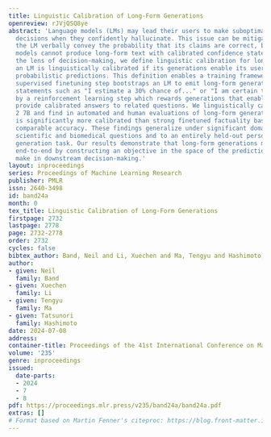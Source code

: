 ```yaml
---
title: Linguistic Calibration of Long-Form Generations
openreview: rJVjQSQ8ye
abstract: 'Language models (LMs) may lead their users to make suboptimal downstream
  decisions when they confidently hallucinate. This issue can be mitigated by having
  the LM verbally convey the probability that its claims are correct, but existing
  models cannot produce long-form text with calibrated confidence statements. Through
  the lens of decision-making, we define linguistic calibration for long-form generations:
  an LM is linguistically calibrated if its generations enable its users to make calibrated
  probabilistic predictions. This definition enables a training framework where a
  supervised finetuning step bootstraps an LM to emit long-form generations with confidence
  statements such as "I estimate a 30% chance of..." or "I am certain that...", followed
  by a reinforcement learning step which rewards generations that enable a user to
  provide calibrated answers to related questions. We linguistically calibrate Llama
  2 7B and find in automated and human evaluations of long-form generations that it
  is significantly more calibrated than strong finetuned factuality baselines with
  comparable accuracy. These findings generalize under significant domain shifts to
  scientific and biomedical questions and to an entirely held-out person biography
  generation task. Our results demonstrate that long-form generations may be calibrated
  end-to-end by constructing an objective in the space of the predictions that users
  make in downstream decision-making.'
layout: inproceedings
series: Proceedings of Machine Learning Research
publisher: PMLR
issn: 2640-3498
id: band24a
month: 0
tex_title: Linguistic Calibration of Long-Form Generations
firstpage: 2732
lastpage: 2778
page: 2732-2778
order: 2732
cycles: false
bibtex_author: Band, Neil and Li, Xuechen and Ma, Tengyu and Hashimoto, Tatsunori
author:
- given: Neil
  family: Band
- given: Xuechen
  family: Li
- given: Tengyu
  family: Ma
- given: Tatsunori
  family: Hashimoto
date: 2024-07-08
address:
container-title: Proceedings of the 41st International Conference on Machine Learning
volume: '235'
genre: inproceedings
issued:
  date-parts:
  - 2024
  - 7
  - 8
pdf: https://proceedings.mlr.press/v235/band24a/band24a.pdf
extras: []
# Format based on Martin Fenner's citeproc: https://blog.front-matter.io/posts/citeproc-yaml-for-bibliographies/
---
```

